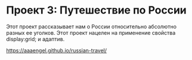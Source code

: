 # Проект 3: Путешествие по России

Этот проект рассказывает нам о России относительно абсолютно разных ее уголков. Этот проект нацелен на применение свойства display:grid; и адаптив.

https://aaaengel.github.io/russian-travel/